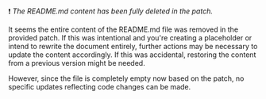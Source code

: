 :exclamation: _The README.md content has been fully deleted in the patch._

It seems the entire content of the README.md file was removed in the provided patch. If this was intentional and you're creating a placeholder or intend to rewrite the document entirely, further actions may be necessary to update the content accordingly. If this was accidental, restoring the content from a previous version might be needed.

However, since the file is completely empty now based on the patch, no specific updates reflecting code changes can be made.